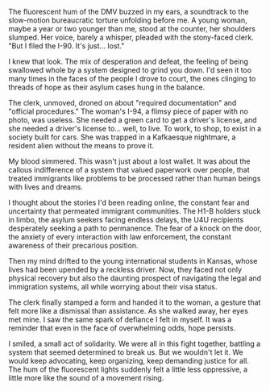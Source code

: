 The fluorescent hum of the DMV buzzed in my ears, a soundtrack to the slow-motion bureaucratic torture unfolding before me. A young woman, maybe a year or two younger than me, stood at the counter, her shoulders slumped. Her voice, barely a whisper, pleaded with the stony-faced clerk. "But I filed the I-90. It's just… lost."

I knew that look. The mix of desperation and defeat, the feeling of being swallowed whole by a system designed to grind you down. I'd seen it too many times in the faces of the people I drove to court, the ones clinging to threads of hope as their asylum cases hung in the balance.

The clerk, unmoved, droned on about "required documentation" and "official procedures." The woman's I-94, a flimsy piece of paper with no photo, was useless. She needed a green card to get a driver's license, and she needed a driver's license to… well, to live. To work, to shop, to exist in a society built for cars. She was trapped in a Kafkaesque nightmare, a resident alien without the means to prove it.

My blood simmered. This wasn't just about a lost wallet. It was about the callous indifference of a system that valued paperwork over people, that treated immigrants like problems to be processed rather than human beings with lives and dreams.

I thought about the stories I'd been reading online, the constant fear and uncertainty that permeated immigrant communities. The H1-B holders stuck in limbo, the asylum seekers facing endless delays, the U4U recipients desperately seeking a path to permanence. The fear of a knock on the door, the anxiety of every interaction with law enforcement, the constant awareness of their precarious position.

Then my mind drifted to the young international students in Kansas, whose lives had been upended by a reckless driver. Now, they faced not only physical recovery but also the daunting prospect of navigating the legal and immigration systems, all while worrying about their visa status.

The clerk finally stamped a form and handed it to the woman, a gesture that felt more like a dismissal than assistance. As she walked away, her eyes met mine. I saw the same spark of defiance I felt in myself. It was a reminder that even in the face of overwhelming odds, hope persists.

I smiled, a small act of solidarity. We were all in this fight together, battling a system that seemed determined to break us. But we wouldn't let it. We would keep advocating, keep organizing, keep demanding justice for all. The hum of the fluorescent lights suddenly felt a little less oppressive, a little more like the sound of a movement rising.